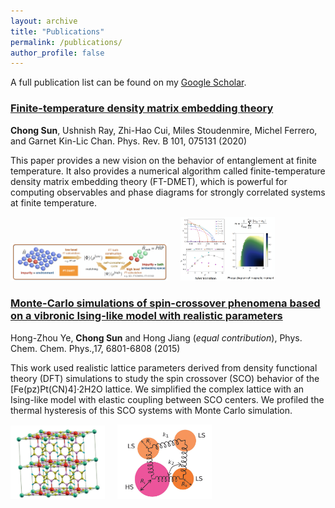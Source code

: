 ```yaml
---
layout: archive
title: "Publications"
permalink: /publications/
author_profile: false
---
```

A full publication list can be found on my <a href="https://scholar.google.com/citations?user=KETTV4YAAAAJ&hl=en">Google Scholar</a>.

<!-- {% include base_path %}

{% for post in site.publications reversed %}
  {% include archive-single.html %}
{% endfor %} -->

### [Finite-temperature density matrix embedding theory](https://journals.aps.org/prb/abstract/10.1103/PhysRevB.101.075131)

**Chong Sun**, Ushnish Ray, Zhi-Hao Cui, Miles Stoudenmire, Michel Ferrero, and Garnet Kin-Lic Chan. Phys. Rev. B 101, 075131 (2020)

This paper provides a new vision on the behavior of entanglement at finite temperature. It also provides a numerical algorithm called finite-temperature density matrix embedding theory (FT-DMET), which is powerful for computing observables and phase diagrams for strongly correlated systems at finite temperature.

  <img
  src="../images/publications/prb2020/FT-DMET.png"
  alt="FT-DMET Algorithm"
  style="width:50%">&nbsp;&nbsp;&nbsp;&nbsp;
  <img
  src="../images/publications/prb2020/2D_Hubbard.png"
  alt="ft 2d hubbard"
  style="width:30%">

### [Monte-Carlo simulations of spin-crossover phenomena based on a vibronic Ising-like model with realistic parameters](https://pubs.rsc.org/en/content/articlelanding/2015/cp/c4cp05562d/unauth)

Hong-Zhou Ye, **Chong Sun** and Hong Jiang (*equal contribution*), Phys. Chem. Chem. Phys.,17, 6801-6808 (2015)

<!-- Citation: <a href="../_publications/bibtexs/pccp2015.md"> bibtex style</a> -->

This work used realistic lattice parameters derived from density functional theory (DFT) simulations to study the spin crossover (SCO) behavior of the [Fe(pz)Pt(CN)4]·2H2O lattice. We simplified the complex lattice with an Ising-like model with elastic coupling between SCO centers. We profiled the thermal hysteresis of this SCO systems with Monte Carlo simulation. 

<!-- <figure> -->
  <img
  src="../images/publications/pccp2015/lattice.png"
  style="width:30%">&nbsp;&nbsp;&nbsp;&nbsp;
  <img
  src="../images/publications/pccp2015/sab_model.png"
  style="width:30%">
  <!-- <figcaption>String and Ball model</figcaption> -->
<!-- </figure> -->